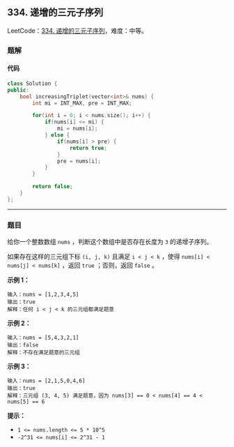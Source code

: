 ## 334. 递增的三元子序列

LeetCode：[334. 递增的三元子序列](https://leetcode.cn/problems/increasing-triplet-subsequence/)，难度：中等。

### 题解

#### 代码

```c++
class Solution {
public:
    bool increasingTriplet(vector<int>& nums) {
        int mi = INT_MAX, pre = INT_MAX;

        for(int i = 0; i < nums.size(); i++) {
            if(nums[i] <= mi) {
                mi = nums[i];
            } else {
                if(nums[i] > pre) {
                    return true;
                }
                pre = nums[i];
            }
        }

        return false;
    }
};
```



---



### 题目

给你一个整数数组 `nums` ，判断这个数组中是否存在长度为 `3` 的递增子序列。

如果存在这样的三元组下标 `(i, j, k)` 且满足 `i < j < k` ，使得 `nums[i] < nums[j] < nums[k]` ，返回 `true` ；否则，返回 `false` 。

 

**示例 1：**

```
输入：nums = [1,2,3,4,5]
输出：true
解释：任何 i < j < k 的三元组都满足题意
```

**示例 2：**

```
输入：nums = [5,4,3,2,1]
输出：false
解释：不存在满足题意的三元组
```

**示例 3：**

```
输入：nums = [2,1,5,0,4,6]
输出：true
解释：三元组 (3, 4, 5) 满足题意，因为 nums[3] == 0 < nums[4] == 4 < nums[5] == 6
```

 

**提示：**

- `1 <= nums.length <= 5 * 10^5`
- `-2^31 <= nums[i] <= 2^31 - 1`



